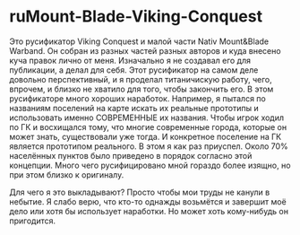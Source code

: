 # ruMount-Blade-Viking-Conquest
Это русификатор Viking Conquest и малой части Nativ Mount&Blade Warband. Он собран из разных частей разных авторов и куда внесено куча правок лично от меня.
Изначально я не создавал его для публикации, а делал для себя.
Этот русификатор на самом деле довольно перспективный, и я проделал титаничискую работу, чего, впрочем, и близко не хватило для того, чтобы закончить его.
В этом русификаторе много хороших наработок. Например, я пытался по названиям поселений на карте искать их реальные прототипы и использовать именно СОВРЕМЕННЫЕ их названия.
Чтобы игрок ходил по ГК и восхищался тому, что многие современные города, которые он может знать, существовали уже тогда. И конкретное поселение на ГК является прототипом реального.
В этом я как раз приуспел. Около 70% населённых пунктов было приведено в порядок согласно этой концепции.
Много чего русифицировано мной гораздо более изящно, но при этом близко к оригиналу.

Для чего я это выкладывают? Просто чтобы мои труды не канули в небытие. Я слабо верю, что кто-то однажды возьмётся и завершит моё дело или хотя бы использует наработки.
Но может хоть кому-нибудь он пригодится.
